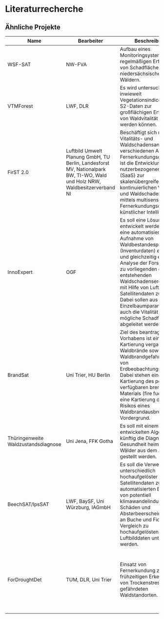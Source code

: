 # Literaturrecherche

## Ähnliche Projekte

| Name                                | Bearbeiter                                                                                                                   | Beschreibung                                                                                                                                                                                                                                                                                                                                                                                            | Daten                                                                                                                                                                              | Methoden                                                                                                  | Laufzeit      |
|-------------------------------------|------------------------------------------------------------------------------------------------------------------------------|---------------------------------------------------------------------------------------------------------------------------------------------------------------------------------------------------------------------------------------------------------------------------------------------------------------------------------------------------------------------------------------------------------|------------------------------------------------------------------------------------------------------------------------------------------------------------------------------------|-----------------------------------------------------------------------------------------------------------|---------------|
| WSF-SAT                             | NW-FVA                                                                                                                       | Aufbau eines Monitoringsystems zur regelmäßigen Erfassung von Schadflächen in niedersächsischen Wäldern.                                                                                                                                                                                                                                                                                                | Sentinel-2, PlanetLabs                                                                                                                                                             | Random-Forest Klassifizierung                                                                             | 2020-2023     |
| VTMForest                           | LWF, DLR                                                                                                                     | Es wird untersucht inwieweit Vegetationsindices aus S2-Daten zur großflächigen Erfassung von Waldvitalität genutzt werden können.                                                                                                                                                                                                                                                                       | Sentinel-2, Umweltmonitoring Bayern                                                                                                                                                | Indices                                                                                                   | 2020 (?)      |
| FirST 2.0                           | Luftbild Umwelt Planung GmbH, TU Berlin, Landesforst MV, Nationalpark BW, TI-WO, Wald und Holz NRW, Waldbesitzerverband NI   | Beschäftigt sich mit der Vitalitäts- und Waldschadensanalyse mit verschiedenen Arten von Fernerkundungsdaten. Ziel ist die Entwicklung eines nutzerbezogenen Services (SaaS) zur skalenübergreifenden kontinuierlichen Vitalitäts- und Waldschadensanalyse mittels multisensoraler Fernerkundungsdaten und künstlicher Intelligenz.                                                                     | optisch, radar, hyperspektral, Laser (Drohne und Satellit) PlanetLabs, IceEye, Sentinel, EnMap ...                                                                                 | KI, Zeitreihentools (BFAST, Land-Trendr), Höhenmodelldiffrenzen                                           | 2020-2023 (?) |
| InnoExpert                          | OGF                                                                                                                          | Es soll eine Lösung entwickelt werden, welche eine automatisierte Aufnahme von Waldbestandesparametern (Inventurdaten) ermöglicht und gleichzeitig eine Analyse der Forstbetriebe zu vorliegenden oder entstehenden Waldschadensereignissen mit Hilfe von Luftbild- und Satellitendaten zulässt. Dabei sollen aus Einzelbaumparametern auch die Vitalität und mögliche Schadfaktoren abgeleitet werden. | Inventurdaten, hochaufgelöste Drohnen-, Luftbild- und Satellitendaten                                                                                                              |                                                                                                           | 2020-2022     |
| BrandSat                            | Uni Trier, HU Berlin                                                                                                         | Ziel des beantragten Vorhabens ist eine Kartierung vergangener Waldbrände sowie der Waldbrandgefahr mit Hilfe von Erdbeobachtungsdaten. Dabei stehen eine Kartierung des potentiell verfügbaren brennbaren Materials (fire fuel) und eine Kartierung des Risikos eines Waldbrandausbruchs im Vordergrund.                                                                                               | Sentinel-2, Sentinel-1                                                                                                                                                             |                                                                                                           | 2020-2022     |
| Thüringenweite Waldzustandsdiagnose | Uni Jena, FFK Gotha                                                                                                          | Es soll mit einem neu entwickelten Algorithmus künftig die Diagnose zur Gesundheit heimischer Wälder aus dem All gestellt werden.                                                                                                                                                                                                                                                                       | Sentinel-2                                                                                                                                                                         | NDVI Zustand und Veränderung (?)                                                                          | 2019-2020 (?) |
| BeechSAT/IpsSAT                     | LWF, BaySF, Uni Würzburg, IAGmbH                                                                                             | Es soll die Verwendbarkeit unterschiedlich hochaufgelöster optischer Satellitendaten zur automatisierten Erfassung von potentiell klimawandelinduzierten Schäden und Absterbeerscheinungen an Buche und Fichte im Vergleich zu hochaufgelösten Luftbilddaten untersucht werden.                                                                                                                         | hochaufgelöste optischer Satellitendaten (WorldView-3, SkySAT, Planet Dove, RapidEye, Sentinel-2)                                                                                  | KI                                                                                                        | 2019-2022 (?) |
| ForDroughtDet                       | TUM, DLR, Uni Trier                                                                                                          | Einsatz von Fernerkundung zur frühzeitigen Erkennung von Trockenstress auf gefährdeten Waldstandorten.                                                                                                                                                                                                                                                                                                  | Kombination von (Hyper)-spektral und multidirektionalen Daten von Forschungsflugzeugen (HySpex und 3K) sowie von Sentinel-2, Sentinel-3 und nationaler Missionen (EnMap, TanDEM-X) | spektrale Information, Höhen-Information und Anisotropie-Information in einem räumlich-zeitlichen Kontext | 2016-2020     |
|                                     |                                                                                                                              |                                                                                                                                                                                                                                                                                                                                                                                                         |                                                                                                                                                                                    |                                                                                                           |               |
